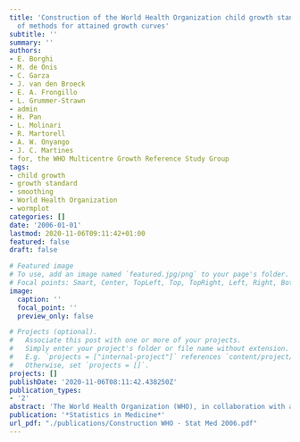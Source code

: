 ```yaml
---
title: 'Construction of the World Health Organization child growth standards: Selection
  of methods for attained growth curves'
subtitle: ''
summary: ''
authors:
- E. Borghi
- M. de Onis
- C. Garza
- J. van den Broeck
- E. A. Frongillo
- L. Grummer-Strawn
- admin
- H. Pan
- L. Molinari
- R. Martorell
- A. W. Onyango
- J. C. Martines
- for, the WHO Multicentre Growth Reference Study Group
tags:
- child growth
- growth standard
- smoothing
- World Health Organization
- wormplot
categories: []
date: '2006-01-01'
lastmod: 2020-11-06T09:11:42+01:00
featured: false
draft: false

# Featured image
# To use, add an image named `featured.jpg/png` to your page's folder.
# Focal points: Smart, Center, TopLeft, Top, TopRight, Left, Right, BottomLeft, Bottom, BottomRight.
image:
  caption: ''
  focal_point: ''
  preview_only: false

# Projects (optional).
#   Associate this post with one or more of your projects.
#   Simply enter your project's folder or file name without extension.
#   E.g. `projects = ["internal-project"]` references `content/project/deep-learning/index.md`.
#   Otherwise, set `projects = []`.
projects: []
publishDate: '2020-11-06T08:11:42.438250Z'
publication_types:
- '2'
abstract: 'The World Health Organization (WHO), in collaboration with a number of research institutions world-wide, is developing new child growth standards. As part of a broad consultative process for selecting the best statistical methods, WHO convened a group of statisticians and child growth experts to review available methods, develop a strategy for assessing their strengths and weaknesses, and discuss methodological issues likely to be faced in the process of constructing the new growth curves. To select the method(s) to be used, the group proposed a two-stage decision-making process. First, to select a few relevant methods based on a list of set criteria and, second, to compare the methods using available tests or other established procedures. The group reviewed 30 methods for attained growth curves. Using the pre-defined criteria, a few were selected combining 􏰋ve distributions and two smoothing techniques. Because the number of selected methods was considered too large to be fully tested, a preliminary study was recommended to evaluate goodness of fit of the distributions. Methods based on distributions with poor performance will be eliminated and the remaining methods fully tested and compared.'
publication: '*Statistics in Medicine*'
url_pdf: "./publications/Construction WHO - Stat Med 2006.pdf"
---
```


